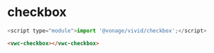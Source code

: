 # checkbox

```js
<script type="module">import '@vonage/vivid/checkbox';</script>
```

```html preview
<vwc-checkbox></vwc-checkbox>
```
